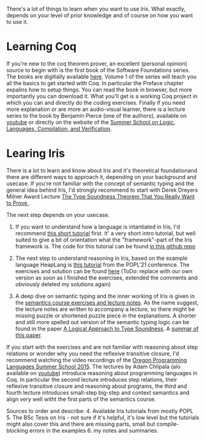 

There's a lot of things to learn when you want to use Iris. What exactly, depends on your level of prior knowledge and of course on how you want to use it.

# Learning Coq

If you're new to the coq theorem prover, an excellent (personal opinion) source to begin with is the first book of the Software Foundations series. 
The books are digitially available [here](https://softwarefoundations.cis.upenn.edu/).
Volume 1 of the series will teach you all the basics to get started with Coq. In particular the Preface chapter expalins how to setup things. You can read the book in browser, but more importantly you can download it. What you'll get is a working Coq project in which you can and directly do the coding exercises.
Finally if you need more explanation or are more an audio-visual learner, there is a lecture series to the book by Benjamin Pierce (one of the authors), available on [youtube](https://www.youtube.com/watch?v=KKrD4JcfW90&list=PLGCr8P_YncjUT7gXUVJWSoefQ40gTOz89) or directly on the website of the [Summer School on Logic, Languages, Compilation, and Verification](https://www.cs.uoregon.edu/research/summerschool/summer12/curriculum.html). 


# Learing Iris

There is a lot to learn and know about Iris and it's theoretical foundationand there are different ways to approach it, depending on your background and usecase. If you're not familiar with the concept of semantic typing and the general idea behind Iris, I'd strongly recommend to start with Derek Dreyers Milner Award Lecture [The Type Soundness Theorem That You Really Want to Prove ](https://www.youtube.com/watch?v=8Xyk_dGcAwk).

The next step depends on your usecase. 

1. If you want to understand how a language is intantiated in Iris, I'd recommend [this short tutorial](https://www.youtube.com/watch?v=HndwyM04KEU) first. It' a very short intro tutorial, but well suited to give a bit of orientation what the "framework"-part of the Iris framework is. The code for this tutorial can be found [in this github repo](https://github.com/tchajed/iris-simp-lang/tree/main) 

2. The next step to understand reasoning in Iris, based on the example language HeapLang is [this tutorial]() from the POPL'21 conference. The exercises and solution can be found [here](https://gitlab.mpi-sws.org/iris/tutorial-popl21) (ToDo: replace with our own version as soon as I finished the exercises, extended the comments and obviously deleted my solutions again)

3. A deep dive on semantic typing and the inner working of Iris is given in the [semantics course exercises and lecture notes](https://plv.mpi-sws.org/semantics-course/). As the name suggest, the lecture notes are written to accompany a lecture, so there might be missing puzzle or shortened puzzle piece in the explanations. A shorter and still more spelled out version of the semantic typing logic can be found in the paper 
[A Logical Approach to Type Soundness](https://iris-project.org/pdfs/2024-jacm-logical-type-soundness.pdf). A [summar of this paper](./Summary_ALogicalApproachToTypeSoundness.md).

If you start with the exercises and are not familiar with reasoning about step relations or wonder why you need the reflexive transitive closure, I'd recommend watching the video recordings of the [Oregon Programming Languages Summer School 2015](https://www.cs.uoregon.edu/research/summerschool/summer15/curriculum.html). The lectures by Adam Chlipala (alo available on [youtube](https://www.youtube.com/playlist?list=PLiHLLF-foEewFOC-gScQF7QxKj07l6xQI)) introduce reasoning about programming languages in Coq. 
In particular the second lecture introduces step relations, their reflexive transitive closure and reasoning about programs, the third and fourth lecture introduces small-step big-step and context semantics and align very well witht the first parts of the semantics course.  



Sources to order and describe:
4. Available Iris tutorials from mostly POPL
5. The BSc Tesis on Iris
    - not sure if it's helpful, it's low level but the tutorials might also cover this and
      there are missing parts, small but compile-blocking errors in the examples
6. my notes and summaries.


